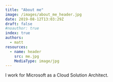 ```yaml
---
title: "About me"
image: /images/about_me_header.jpg
date: 2019-08-12T13:03:29Z
draft: false
#noauthor: true
index: true
authors:
  - matt
resources:
  - name: header
    src: me.jpg
    MediaType: image/jpg
---
```


I work for Microsoft as a Cloud Solution Architect.
